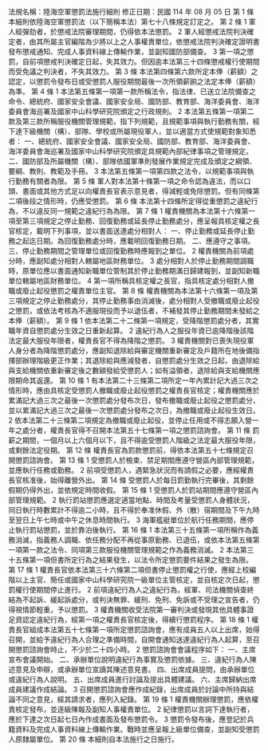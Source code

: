法規名稱：陸海空軍懲罰法施行細則 修正日期：民國 114 年 08 月 05 日 第 1
條 本細則依陸海空軍懲罰法（以下簡稱本法）第七十八條規定訂定之。 第 2 條
1 軍人經彈劾者，於懲戒法院審理期間，仍得依本法懲罰。 2
軍人經懲戒法院判決確定者，由其所屬主官編階為少將以上之人事權責單位，依懲戒法院判決確定證明書發布懲戒通知、完成人事資料線上傳輸作業，並副知國防部備查。
3
第一項之懲罰，自前項懲戒判決確定日起，失其效力。但因逾本法第三十四條懲戒權行使期間而受免議之判決者，不失其效力。
第 3 條
本法第四條第六款所定本俸（薪額）之認定，以懲罰令發布日或受懲罰人服役期間最後一次所領薪餉之法定本俸（薪額）為準。
第 4 條 1
本法第五條第一項第一款所稱法令，指法律、已送立法院備查之命令、總統府、國家安全會議、國家安全局、國防部、教育部、海洋委員會、海洋委員會海巡署及國家中山科學研究院頒定之行政規則。
2
本法第五條第一項第二款及第三款所稱服役機關管理規範，指下列規範，且規範事項與執行勤務有關，經下達下級機關（構）、部隊、學校或所屬現役軍人，並以適當方式使規範對象知悉者：
一、總統府、國家安全會議、國家安全局、國防部、教育部、海洋委員會、海洋委員會海巡署及國家中山科學研究院頒定具規範內部紀律事項之管理規定。
二、國防部及所屬機關（構）、部隊依國軍準則發展作業規定完成及頒定之綱領、要綱、教則、教範及手冊。
3 本法第五條第一項第四款之法令，以規範事項與執行勤務有關者為限。 第 5 條
軍人對本法第十條第一項之命令認為違法，而以口頭、書面或其他方式足以向權責長官表示意見者，得減輕或免除懲罰。但有同條第二項後段之情形時，仍應受懲罰。
第 6 條
本法第十四條所定得從重懲罰之違紀行為，不以違反同一規範之違紀行為為限。
第 7 條 1
權責機關為本法第十六條第一項至第三項規定之停止勤務、回復勤務或延長停止勤務處分，應呈報具核定權之長官核定，載明下列事項，並以書面送達處分相對人：
一、停止勤務或延長停止勤務之起迄日期。為回復勤務處分時，應載明回復勤務日期。
二、應遵守之事項。 三、停止勤務期間之管理單位或回復勤務時應報到之單位。
2 權責機關為前項處分時，應副知處分相對人轄屬地區財務單位。 3
處分相對人於停止勤務期間調職時，原單位應以書面通知新職單位管制其於停止勤務期滿日歸建報到，並副知新職單位轄屬地區財務單位。
4
第一項所稱具核定權之長官，指具核定處分相對人撤職或廢止起役懲罰之權責單位主官。
第 8 條
權責機關為本法第十六條第一項及第三項規定之停止勤務處分，其停止勤務事由消滅後，處分相對人受撤職或廢止起役之懲罰，或依法考核為不適服現役而予以退伍者，不補發其停止勤務期間未發給之本俸（薪額）。
第 9 條 1
依本法第二十二條第一項規定，受降階懲罰處分者，其實職年資自懲罰處分生效之日重新起算。
2
違紀行為人之服役年資已逾降階後該階法定最大服役年限者，權責長官不得為降階之懲罰。
3
權責機關對已喪失現役軍人身分者為降階懲罰處分，應副知退除給與審定機關重新審定及戶籍所在地後備指揮部辦理階級更正作業；其退除給與應減發者，自懲罰處分生效之日起，由退除給與支給機關依重新審定後之數額發給受懲罰人；如有溢領者，退除給與支給機關應限期命其返還。
第 10 條 1
有本法第二十三條第二項所定一年內累計記大過三次之情形時，應由具核定受懲罰人撤職或廢止起役懲罰之權責長官核定；權責機關應於累滿記大過三次之最後一次懲罰處分發布次日，發布撤職或廢止起役之懲罰處分，並以累滿記大過三次之最後一次懲罰處分發布之次日，為撤職或廢止起役生效日。
2
依本法第二十三條第二項規定為撤職或廢止起役，並停止任用或不得志願入營一年之處分者，權責長官得不召開本法第五十七條第一項之懲罰諮詢會。
第 11 條
罰薪之期間，一個月以上六個月以下，且不得逾受懲罰人階級之法定最大服役年限，或剩餘法定役期。
第 12 條 權責長官為罰款懲罰前，得依本法第五十七條規定召開懲罰諮詢會。 第
13 條 1
受懲罰人於檢束、禁足期間應遵守營區內部管理規範，並應執行任務或勤務。 2
前項受懲罰人，遇緊急狀況而有請假之必要，應經權責長官核准後，始得離營外出。
第 14 條
受懲罰人於每日罰勤執行完畢後，其剩餘假期仍得外出，並依規定時間收假。 第
15 條 1 受懲罰人於罰站期間應遵守營區內部管理規範。 2
執行罰站懲罰應選定適當地點、時間及考量受懲罰人身體狀況，同日執行時數累計不得逾二小時，且不得於奉准休假、外（散）宿期間及下午九時至翌日上午七時或中午之休息時間執行。
3 海軍艦艇單位於航行任務期間，應停止執行罰站懲罰，並於靠泊後執行。 第 16
條 1
本法第三十五條第一項所稱作為義務消滅，指義務人調職、依任務分配不再從事原勤務、已退伍，或依本法第五條第一項第一款之法令、同項第三款服役機關管理規範之作為義務消滅。
2
本法第三十五條第一項但書所定行為之結果發生，以法令所定懲罰要件結果之發生為限。
第 17 條 1
權責長官依本法第三十六條第二項但書停止懲罰權之行使，應經上校編階以上主官、簡任或國家中山科學研究院一級單位主管核定，並自核定次日起，懲罰權行使期間停止進行。
2
前項違紀行為人之違紀行為，經軍、司法機關偵查終結為不起訴、緩起訴處分，或判決無罪、緩刑、免刑、免訴或不受理之宣告者，仍得視情節輕重，予以懲罰。
3
權責機關收受法院第一審判決或發現其他具體事證足資認定違紀行為，經第一項之權責長官核定後，得續行懲罰程序。
第 18 條 1
權責長官組成本法第五十七條第一項所定懲罰諮詢會，應有成員五人以上出席，始得召開，並給予違紀行為人合理之準備時間，自開會通知送達違紀行為人起算，至召開懲罰諮詢會時止，不少於二十四小時。
2 懲罰諮詢會會議程序如下： 一、主席宣布會議開始。
二、承辦單位說明違紀行為事實及懲罰依據。
三、違紀行為人陳述意見及申辯，或承辦單位宣讀其陳述意見書。
四、出席成員提問，由承辦單位或違紀行為人說明。
五、出席成員進行討論及提出具體建議。 六、主席歸納出席成員建議作成結論。
3
召開懲罰諮詢會應作成紀錄，出席成員於討論中所持與結論不同之意見，經其請求者，應列入紀錄。
第 19 條 1
權責機關辦理懲罰，應依權責核定發布，並逐級陳報及副知人事權責單位。 2
紀律懲罰以言詞下達執行者，應於下達之次日起七日內作成書面及發布懲罰令。 3
懲罰令發布後，應登記於兵籍資料及完成人事資料線上傳輸作業。戰時並應呈報上級單位備查，並副知受懲罰人原隸屬單位。
第 20 條 本細則自本法施行之日施行。
